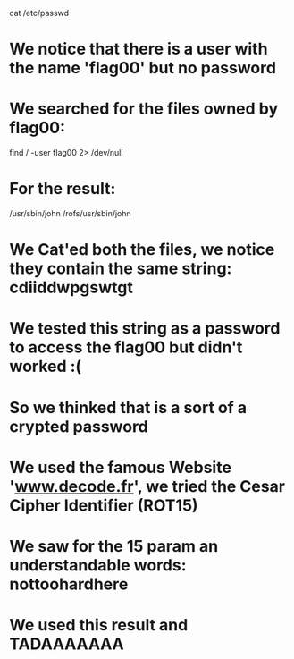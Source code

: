cat /etc/passwd

# We notice that there is a user with the name 'flag00' but no password

# We searched for the files owned by flag00:
find / -user flag00 2> /dev/null

# For the result:
/usr/sbin/john
/rofs/usr/sbin/john

# We Cat'ed both the files, we notice they contain the same string: cdiiddwpgswtgt
# We tested this string as a password to access the flag00 but didn't worked :(
# So we thinked that is a sort of a crypted password

# We used the famous Website 'www.decode.fr', we tried the Cesar Cipher Identifier (ROT15)
# We saw for the 15 param an understandable words: nottoohardhere

# We used this result and TADAAAAAAA
